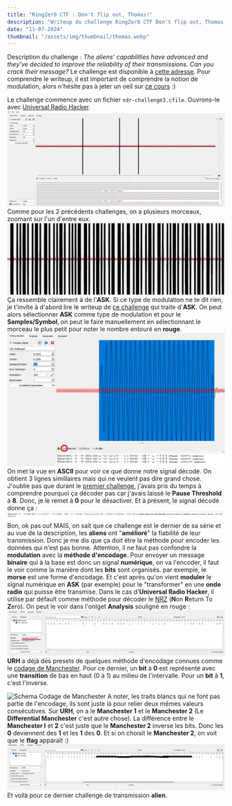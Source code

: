 ```yaml
---
title: "RingZer0 CTF : Don't flip out, Thomas!"
description: "Writeup du challenge RingZer0 CTF Don't flip out, Thomas!"
date: "11-07-2024"
thumbnail: "/assets/img/thumbnail/thomas.webp"
---
```

Description du challenge : *The aliens' capabilities have advanced and they've decided to improve the reliability of their transmissions. Can you crack their message?*
Le challenge est disponible à [cette adresse](https://ringzer0ctf.com/challenges/334).
Pour comprendre le writeup, il est important de comprendre la notion de modulation, alors n'hésite pas à jeter un oeil sur [ce cours](../Radio/Radio%20Basics/modulation.html) :) 

Le challenge commence avec un fichier `sdr-challenge3.cfile`. 
Ouvrons-le avec [Universal Radio Hacker](https://github.com/jopohl/urh). 
![Universal Radio Hacker](../../assets/img/pages/writeups/thomas/thomas1.webp)
Comme pour les 2 précédents challenges, on a plusieurs morceaux, zoomant sur l'un d'entre eux. 
![Universal Radio Hacker](../../assets/img/pages/writeups/thomas/thomas2.webp)
Ça ressemble clairement à de l'**ASK**. Si ce type de modulation ne te dit rien, je t'invite à d'abord lire le writeup de [ce challenge](ringzer0-you-turn-me-on-and-off.html) qui traite d'**ASK**. 
On peut alors sélectionner **ASK** comme type de modulation et pour le **Samples/Symbol**, on peut le faire manuellement en sélectionnant le morceau le plus petit pour noter le nombre entouré en **rouge**.
![Universal Radio Hacker](../../assets/img/pages/writeups/thomas/thomas3.webp)
On met la vue en **ASCII** pour voir ce que donne notre signal décodé. On obtient 3 lignes simillaires mais qui ne veulent pas dire grand chose. 
J'oublie pas que durant le [premier challenge](ringzer0-you-turn-me-on-and-off.html), j'avais pris du temps à comprendre pourquoi ça décoder pas car j'avais laissé le **Pause Threshold** à **8**. Donc, je le remet à **0** pour le désactiver. Et à présent, le signal décodé donne ça : 
![Universal Radio Hacker](../../assets/img/pages/writeups/thomas/thomas4.webp)
Bon, ok pas ouf MAIS, on sait que ce challenge est le dernier de sa série et au vue de la description, les **aliens** ont "**amélioré**" la fiabilité de leur transmission. 
Donc je me dis que ça doit être la méthode pour encoder les données qui n'est pas bonne.
Attention, il ne faut pas confondre la **modulation** avec la **méthode d'encodage**. 
Pour envoyer un message **binaire** qui à la base est donc un signal **numérique**, on va l'encoder, il faut le voir comme la manière dont les **bits** sont organisés. par exemple, le **morse** est une forme d'encodage.
Et c'est après qu'on vient **moduler** le signal numérique en **ASK** (par exemple) pour le "transformer" en une **onde radio** qui puisse être transmise. 
Dans le cas d'**Universal Radio Hacker**, il utilise par défault comme méthode pour décoder le [NRZ](https://fr.wikipedia.org/wiki/Non_Return_to_Zero) (**N**on **R**eturn To **Z**ero). On peut le voir dans l'onlget **Analysis** souligné en rouge : 
![Universal Radio Hacker](../../assets/img/pages/writeups/thomas/thomas5.webp)
**URH** a déjà des presets de quelques méthode d'encodage connues comme le [codage de Manchester](https://fr.wikipedia.org/wiki/Codage_Manchester). Pour ce dernier, un **bit** à **0** est représenté avec une **transition** de bas en haut (0 à 1) au milieu de l'intervalle. Pour un **bit** à **1**, c'est l'inverse.

![Schema Codage de Manchester](../../assets/img/pages/writeups/thomas/thomas6.webp)
A noter, les traits blancs qui ne font pas partie de l'encodage, ils sont juste là pour relier deux mêmes valeurs consécutives.
Sur **URH**, on a le **Manchester 1** et le **Manchester 2** (Le **Differential Manchester** c'est autre chose). 
La différence entre le **Manchester I** et **2** c'est juste que le **Manchester 2** inverse les bits. Donc les **0** deviennent des **1** et les **1** des **0**.
Et si on choisit le **Manchester 2**, on voit que le **flag** apparaît :)
![Universal Radio Hacker](../../assets/img/pages/writeups/thomas/thomas7.webp)
Et voilà pour ce dernier challenge de transmission **alien**.

